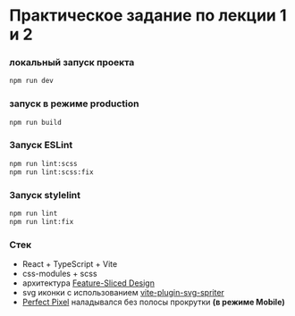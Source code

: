 # Практическое задание по лекции 1 и 2


### локальный запуск проекта

```bash
npm run dev
```

### запуск в режиме production

```bash
npm run build
```


### Запуск ESLint

```bash
npm run lint:scss
npm run lint:scss:fix
```

### Запуск stylelint

```bash
npm run lint
npm run lint:fix
```

### Стек
- React + TypeScript + Vite
- css-modules + scss
- архитектура [Feature-Sliced Design]('https://feature-sliced.design/ru/')
- svg иконки с использованием [vite-plugin-svg-spriter]('https://github.com/meowtec/vite-plugin-svg-sprite')
- [Perfect Pixel]('https://chromewebstore.google.com/detail/perfectpixel-by-welldonec/dkaagdgjmgdmbnecmcefdhjekcoceebi?hl=ru&pli=1') наладывался без полосы прокрутки **(в режиме Mobile)** 
